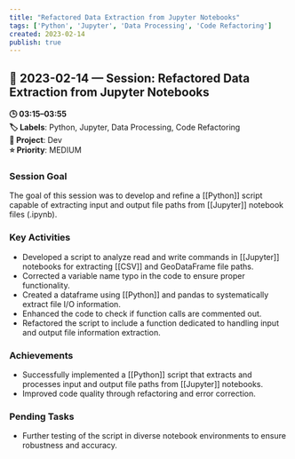```yaml
---
title: "Refactored Data Extraction from Jupyter Notebooks"
tags: ['Python', 'Jupyter', 'Data Processing', 'Code Refactoring']
created: 2023-02-14
publish: true
---
```


## 📅 2023-02-14 — Session: Refactored Data Extraction from Jupyter Notebooks

**🕒 03:15–03:55**  
**🏷️ Labels**: Python, Jupyter, Data Processing, Code Refactoring  
**📂 Project**: Dev  
**⭐ Priority**: MEDIUM  


### Session Goal
The goal of this session was to develop and refine a [[Python]] script capable of extracting input and output file paths from [[Jupyter]] notebook files (.ipynb).

### Key Activities
- Developed a script to analyze read and write commands in [[Jupyter]] notebooks for extracting [[CSV]] and GeoDataFrame file paths.
- Corrected a variable name typo in the code to ensure proper functionality.
- Created a dataframe using [[Python]] and pandas to systematically extract file I/O information.
- Enhanced the code to check if function calls are commented out.
- Refactored the script to include a function dedicated to handling input and output file information extraction.

### Achievements
- Successfully implemented a [[Python]] script that extracts and processes input and output file paths from [[Jupyter]] notebooks.
- Improved code quality through refactoring and error correction.

### Pending Tasks
- Further testing of the script in diverse notebook environments to ensure robustness and accuracy.
